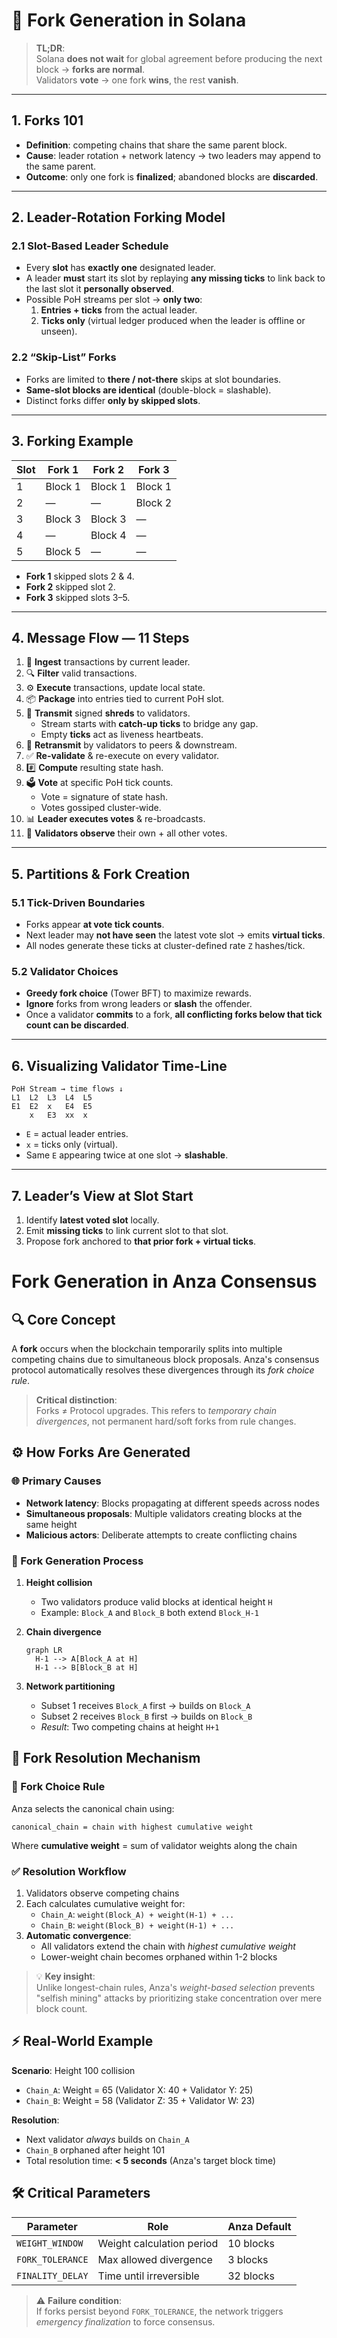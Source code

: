 # 🌿 Fork Generation in Solana

> **TL;DR**:  
> Solana **does not wait** for global agreement before producing the next block → **forks are normal**.  
> Validators **vote** → one fork **wins**, the rest **vanish**.

---

## 1. Forks 101  
- **Definition**: competing chains that share the same parent block.  
- **Cause**: leader rotation + network latency → two leaders may append to the same parent.  
- **Outcome**: only one fork is **finalized**; abandoned blocks are **discarded**.

---

## 2. Leader-Rotation Forking Model  

### 2.1 Slot-Based Leader Schedule  
- Every **slot** has **exactly one** designated leader.  
- A leader **must** start its slot by replaying **any missing ticks** to link back to the last slot it **personally observed**.  
- Possible PoH streams per slot → **only two**:  
  1. **Entries + ticks** from the actual leader.  
  2. **Ticks only** (virtual ledger produced when the leader is offline or unseen).

### 2.2 “Skip-List” Forks  
- Forks are limited to **there / not-there** skips at slot boundaries.  
- **Same-slot blocks are identical** (double-block = slashable).  
- Distinct forks differ **only by skipped slots**.

---

## 3. Forking Example  

| Slot | Fork 1 | Fork 2 | Fork 3 |
|------|--------|--------|--------|
| 1    | Block 1 | Block 1 | Block 1 |
| 2    | —       | —       | Block 2 |
| 3    | Block 3 | Block 3 | —       |
| 4    | —       | Block 4 | —       |
| 5    | Block 5 | —       | —       |

- **Fork 1** skipped slots 2 & 4.  
- **Fork 2** skipped slot 2.  
- **Fork 3** skipped slots 3–5.

---

## 4. Message Flow — 11 Steps  

1. 🚪 **Ingest** transactions by current leader.  
2. 🔍 **Filter** valid transactions.  
3. ⚙️ **Execute** transactions, update local state.  
4. 📦 **Package** into entries tied to current PoH slot.  
5. 📡 **Transmit** signed **shreds** to validators.  
   - Stream starts with **catch-up ticks** to bridge any gap.  
   - Empty **ticks** act as liveness heartbeats.  
6. 🔄 **Retransmit** by validators to peers & downstream.  
7. ✅ **Re-validate** & re-execute on every validator.  
8. #️⃣ **Compute** resulting state hash.  
9. 🗳️ **Vote** at specific PoH tick counts.  
   - Vote = signature of state hash.  
   - Votes gossiped cluster-wide.  
10. 📊 **Leader executes votes** & re-broadcasts.  
11. 👀 **Validators observe** their own + all other votes.

---

## 5. Partitions & Fork Creation  

### 5.1 Tick-Driven Boundaries  
- Forks appear **at vote tick counts**.  
- Next leader may **not have seen** the latest vote slot → emits **virtual ticks**.  
- All nodes generate these ticks at cluster-defined rate `Z` hashes/tick.

### 5.2 Validator Choices  
- **Greedy fork choice** (Tower BFT) to maximize rewards.  
- **Ignore** forks from wrong leaders or **slash** the offender.  
- Once a validator **commits** to a fork, **all conflicting forks below that tick count can be discarded**.

---

## 6. Visualizing Validator Time-Line  

```
PoH Stream → time flows ↓
L1  L2  L3  L4  L5
E1  E2  x   E4  E5
    x   E3  xx  x
```
- `E` = actual leader entries.  
- `x` = ticks only (virtual).  
- Same `E` appearing twice at one slot → **slashable**.

---

## 7. Leader’s View at Slot Start  

1. Identify **latest voted slot** locally.  
2. Emit **missing ticks** to link current slot to that slot.  
3. Propose fork anchored to **that prior fork + virtual ticks**.



# Fork Generation in Anza Consensus

## 🔍 Core Concept
A **fork** occurs when the blockchain temporarily splits into multiple competing chains due to simultaneous block proposals. Anza's consensus protocol automatically resolves these divergences through its *fork choice rule*.

> **Critical distinction**:  
> Forks ≠ Protocol upgrades. This refers to *temporary chain divergences*, not permanent hard/soft forks from rule changes.

## ⚙️ How Forks Are Generated

### 🌐 Primary Causes
- **Network latency**: Blocks propagating at different speeds across nodes
- **Simultaneous proposals**: Multiple validators creating blocks at the same height
- **Malicious actors**: Deliberate attempts to create conflicting chains

### 🔄 Fork Generation Process
1. **Height collision**
   - Two validators produce valid blocks at identical height `H`
   - Example: `Block_A` and `Block_B` both extend `Block_H-1`

2. **Chain divergence**
   ```mermaid
   graph LR
     H-1 --> A[Block_A at H]
     H-1 --> B[Block_B at H]
   ```

3. **Network partitioning**
   - Subset 1 receives `Block_A` first → builds on `Block_A`
   - Subset 2 receives `Block_B` first → builds on `Block_B`
   - *Result*: Two competing chains at height `H+1`

## 🧠 Fork Resolution Mechanism

### 🔎 Fork Choice Rule
Anza selects the canonical chain using:
```
canonical_chain = chain with highest cumulative weight
```
Where **cumulative weight** = sum of validator weights along the chain

### ✅ Resolution Workflow
1. Validators observe competing chains
2. Each calculates cumulative weight for:
   - `Chain_A`: `weight(Block_A) + weight(H-1) + ...`
   - `Chain_B`: `weight(Block_B) + weight(H-1) + ...`
3. **Automatic convergence**:
   - All validators extend the chain with *highest cumulative weight*
   - Lower-weight chain becomes orphaned within 1-2 blocks

> 💡 **Key insight**:  
> Unlike longest-chain rules, Anza's *weight-based selection* prevents "selfish mining" attacks by prioritizing stake concentration over mere block count.

## ⚡ Real-World Example
**Scenario**: Height 100 collision
- `Chain_A`: Weight = 65 (Validator X: 40 + Validator Y: 25)
- `Chain_B`: Weight = 58 (Validator Z: 35 + Validator W: 23)

**Resolution**:
- Next validator *always* builds on `Chain_A`
- `Chain_B` orphaned after height 101
- Total resolution time: **< 5 seconds** (Anza's target block time)

## 🛠️ Critical Parameters
| Parameter | Role | Anza Default |
|----------|------|--------------|
| `WEIGHT_WINDOW` | Weight calculation period | 10 blocks |
| `FORK_TOLERANCE` | Max allowed divergence | 3 blocks |
| `FINALITY_DELAY` | Time until irreversible | 32 blocks |

> ⚠️ **Failure condition**:  
> If forks persist beyond `FORK_TOLERANCE`, the network triggers *emergency finalization* to force consensus.